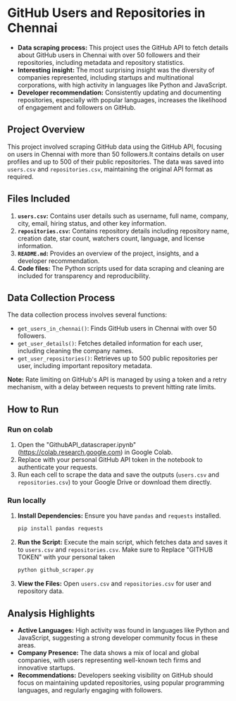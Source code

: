 
# GitHub Users and Repositories in Chennai

- **Data scraping process:** This project uses the GitHub API to fetch details about GitHub users in Chennai with over 50 followers and their repositories, including metadata and repository statistics.
- **Interesting insight:** The most surprising insight was the diversity of companies represented, including startups and multinational corporations, with high activity in languages like Python and JavaScript.
- **Developer recommendation:** Consistently updating and documenting repositories, especially with popular languages, increases the likelihood of engagement and followers on GitHub.

## Project Overview

This project involved scraping GitHub data using the GitHub API, focusing on users in Chennai with more than 50 followers.It contains details on user profiles and up to 500 of their public repositories. The data was saved into `users.csv` and `repositories.csv`, maintaining the original API format as required.

## Files Included

1. **`users.csv`:** Contains user details such as username, full name, company, city, email, hiring status, and other key information.
2. **`repositories.csv`:** Contains repository details including repository name, creation date, star count, watchers count, language, and license information.
3. **`README.md`:** Provides an overview of the project, insights, and a developer recommendation.
4. **Code files:** The Python scripts used for data scraping and cleaning are included for transparency and reproducibility.

## Data Collection Process

The data collection process involves several functions:
- `get_users_in_chennai()`: Finds GitHub users in Chennai with over 50 followers.
- `get_user_details()`: Fetches detailed information for each user, including cleaning the company names.
- `get_user_repositories()`: Retrieves up to 500 public repositories per user, including important repository metadata.

**Note:** Rate limiting on GitHub's API is managed by using a token and a retry mechanism, with a delay between requests to prevent hitting rate limits.

## How to Run

### Run on colab

   1. Open the "GithubAPI_datascraper.ipynb"(https://colab.research.google.com) in Google Colab. 
   2. Replace with your personal GitHub API token in the notebook to authenticate your requests.
   3. Run each cell to scrape the data and save the outputs (`users.csv` and `repositories.csv`) to your Google Drive or download them directly.

### Run locally

1. **Install Dependencies:** Ensure you have `pandas` and `requests` installed.
   ```bash
   pip install pandas requests
   ```

2. **Run the Script:** Execute the main script, which fetches data and saves it to `users.csv` and `repositories.csv`.
   Make sure to Replace "GITHUB TOKEN" with your personal taken

   ```bash
   python github_scraper.py
   ```

3. **View the Files:** Open `users.csv` and `repositories.csv` for user and repository data.

## Analysis Highlights

- **Active Languages:** High activity was found in languages like Python and JavaScript, suggesting a strong developer community focus in these areas.
- **Company Presence:** The data shows a mix of local and global companies, with users representing well-known tech firms and innovative startups.
- **Recommendations:** Developers seeking visibility on GitHub should focus on maintaining updated repositories, using popular programming languages, and regularly engaging with followers.
